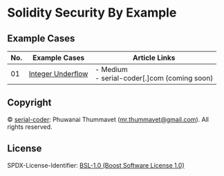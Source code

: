 # Solidity Security By Example

## Example Cases

| No. | Example Cases | Article Links |
| --- | --- | --- |
| 01 | [Integer Underflow](01_integer_underflow) | - Medium<br />- serial-coder[.]com (coming soon) |

## Copyright

© [serial-coder](https://www.serial-coder.com): Phuwanai Thummavet (mr.thummavet@gmail.com). All rights reserved.

## License

SPDX-License-Identifier: [BSL-1.0 (Boost Software License 1.0)](https://opensource.org/licenses/BSL-1.0)